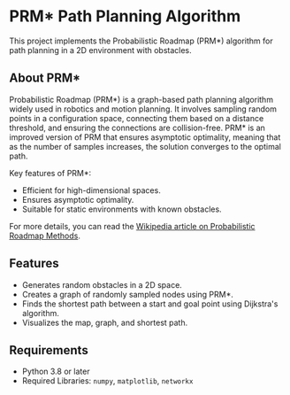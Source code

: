 # PRM* Path Planning Algorithm

This project implements the Probabilistic Roadmap (PRM*) algorithm for path planning in a 2D environment with obstacles.

## About PRM*
Probabilistic Roadmap (PRM*) is a graph-based path planning algorithm widely used in robotics and motion planning. It involves sampling random points in a configuration space, connecting them based on a distance threshold, and ensuring the connections are collision-free. PRM* is an improved version of PRM that ensures asymptotic optimality, meaning that as the number of samples increases, the solution converges to the optimal path.

Key features of PRM*:
- Efficient for high-dimensional spaces.
- Ensures asymptotic optimality.
- Suitable for static environments with known obstacles.

For more details, you can read the [Wikipedia article on Probabilistic Roadmap Methods](https://en.wikipedia.org/wiki/Probabilistic_roadmap).

## Features
- Generates random obstacles in a 2D space.
- Creates a graph of randomly sampled nodes using PRM*.
- Finds the shortest path between a start and goal point using Dijkstra's algorithm.
- Visualizes the map, graph, and shortest path.

## Requirements
- Python 3.8 or later
- Required Libraries: `numpy`, `matplotlib`, `networkx`


